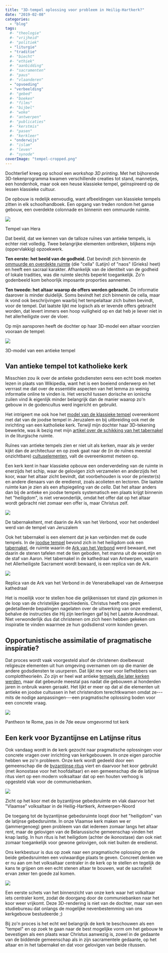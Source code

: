```yaml
---
title: "3D-tempel oplossing voor probleem in Heilig-Hartkerk?"
date: "2019-02-08"
categories: 
  - "blog"
tags:
  #- "theologie"
  #- "vrijheid"
  #- "politiek"
  - "liturgie"
  - "traditie"
  #- "biecht"
  #- "ethiek"
  #- "aanbidding"
  #- "sacramenten"
  #- "paus"
  #- "vlaanderen"
  - "opvoeding"
  - "verbeelding"
  #- "gebed"
  #- "boeken"
  #- "films"
  #- "bijbel"
  #- "woke"
  #- "antwerpen"
  #- "publicaties"
  #- "kerstmis"
  #- "pasen"
  #- "kerkleer"
  - "onderwijs"
  #- "islam"
  #- "leven"
  #- "synode"
coverImage: "tempel-cropped.png"
---
```


Dochterlief kreeg op school een _workshop 3D printing_. Met het bijhorende 3D-tekenprogramma kwamen verschillende creaties tot stand, mannetjes, een hondenhok, maar ook een heuse klassieke tempel, geïnspireerd op de lessen klassieke cultuur.  

De opbouw is redelijk eenvoudig, want afbeeldingen van klassieke tempels zitten in elk schoolhandboek. Een opgang van treden rondom het ganse gebouw, een overdekte colonnade en binnenin een ommuurde ruimte.  

![](images/temple-of-hera-700x467.jpg)

Tempel van Hera

Dat beeld, dat we kennen van de talloze ruïnes van antieke tempels, is echter niet volledig. Twee belangrijke elementen ontbreken, blijkens mijn (oppervlakkig) opzoekwerk.  

**Ten eerste: het beeld van de godheid.** Dat bevindt zich binnenin de [ommuurde en overdekte ruimte](https://en.wikipedia.org/wiki/Cella) (die "cella" (Latijn) of "naos" (Grieks) heet) en heeft een sacraal karakter. Afhankelijk van de identiteit van de godheid of lokale tradities, was die ruimte slechts beperkt toegankelijk. Zo'n godenbeeld kom behoorlijk imposante proporties aannemen.  

**Ten tweede: het altaar waarop de offers werden gebracht.** De informatie daarover is minder duidelijk. Soms bevindt het zich binnenin de cella, maar ik vond ook beschrijvingen waarbij het tempelaltaar zich buiten bevindt, voor de tempel. Dat laatste lijkt me logisch als er levende offers gebracht worden, dat levert immers een hoop vuiligheid op en dat heb je liever niet in het allerheiligste over de vloer.  

Op mijn aansporen heeft de dochter op haar 3D-model een altaar voorzien vooraan de tempel:

![](images/image-1-700x394.png)

3D-model van een antieke tempel

## Van antieke tempel tot katholieke kerk  

Misschien zou ik over de antieke godsdiensten eens een echt boek moeten lezen in plaats van Wikipedia, want het is een boeiend onderwerp en het verrrast me dat over de essentiële aspecten van het lemma zo weinig informatie online te vinden is. Het verschil tussen dorische en ionische zuilen vind ik eigenlijk minder belangrijk dan de manier waarop zo'n gebouw in de godencultus werd ingericht en gebruikt.  

Het intrigeert me ook hoe het [model van de klassieke tempel](https://www.ancient.eu/temple/) overeenkomt met dat van de joodse tempel in Jeruzalem en bij uitbreiding ook met de inrichting van een katholieke kerk. Terwijl mijn dochter haar 3D-tekening bewerkte, was ik bezig met mijn [artikel over de schikking van het tabernakel](/blog/__trashed/) in de liturgische ruimte.  

Ruïnes van antieke tempels zien er niet uit als kerken, maar als je verder kijkt dan de architectuur en op zoek gaat naar de (in de ruïnes meestal onzichtbare) [cultuselementen](https://nl.wikipedia.org/wiki/Grieks_heiligdom), valt de overeenkomst meteen op.  

Een kerk kent in haar klassieke opbouw een onderverdeling van de ruimte in enerzijds het schip, waar de gelovigen zich verzamelen en anderzijds het koor, waar het altaar zicht bevindt, dat voorbehouden is voor de priester(s) en andere dienaars van de eredienst, zoals acolieten en lectoren. Die laatste ruimte kan je zien als een afspiegeling van de _cella_. Dat het altaar anders dan bij de antieke en joodse tempels systematisch een plaats krijgt binnenin het "heiligdom", is niet verwonderlijk, omdat het offer dat op het altaar wordt gebracht niet zomaar een offer is, maar Christus zelf.  

![](images/tabernakeltent-700x466.jpg)

De tabernakeltent, met daarin de Ark van het Verbond, voor het onderdeel werd van de tempel van Jeruzalem

Ook het tabernakel is een element dat je kan verbinden met de oude tempels. In de [joodse tempel](https://nl.wikipedia.org/wiki/Joodse_tempel) bevond zich in het heiligdom ook een [tabernakel](https://nl.wikipedia.org/wiki/Tabernakel_(tent)), de ruimte waarin de [Ark van het Verbond](https://nl.wikipedia.org/wiki/Ark_van_het_Verbond) werd bewaard, met daarin de stenen tafelen met de tien geboden, het manna uit de woestijn en de staf van Aaron. Het tabernakel in de kathedraal van Antwerpen, waarin het Allerheiligste Sacrament wordt bewaard, is een replica van de Ark.  

![](images/venerabelkapel-tabernakel-cropped.jpg)

Replica van de Ark van het Verbond in de Venerabelkapel van de Antwerpse kathedraal

Het is moeilijk voor te stellen hoe die gelijkenissen tot stand zijn gekomen in de loop van de christelijke geschiedenis. Christus heeft ons geen gedetailleerde bepalingen nagelaten over de uitwerking van onze eredienst, behalve de instructies die Hij zijn leerlingen gaf bij het Laatste Avondmaal. Niet verwonderlijk dus dat christenen om zich heen hebben gekeken om inspiratie te vinden waarmee ze hun godsdienst vorm konden geven.  

## Opportunistische assimilatie of pragmatische inspiratie?  

Dat proces wordt vaak voorgesteld alsof de christenen doelbewust religieuze elementen uit hun omgeving overnamen om op die manier de andere godsdiensten te usurperen. Dat lijkt me voer voor liefhebbers van complottheorieën. Zo zijn er heel wat antieke [tempels die later kerken werden](https://en.wikipedia.org/wiki/Christianized_sites), maar dat gebeurde meestal pas nadat die gebouwen al honderden jaren in onbruik waren geraakt. Het lijkt er meer op dat al die elementen uit antieke en joodse cultussen in het christendom terechtkwamen omdat ze---mits de nodige aanpassingen---een pragmatische oplossing boden voor een concrete vraag.  

![](images/Einblick_Panorama_Pantheon_Rom-700x292.jpg)

Pantheon te Rome, pas in de 7de eeuw omgevormd tot kerk

## Een kerk voor Byzantijnse en Latijnse ritus  

Ook vandaag wordt in de kerk gezocht naar pragmatische oplossingen voor concrete vragen over inrichting van kerkgebouwen. In onze eigen parochie hebben we zo'n probleem. Onze kerk wordt gedeeld door een gemeenschap die de [byzantijnse ritus](https://www.kerknet.be/parochie-heilig-hart-van-jezus-antwerpen/informatie/belarussische-grieks-katholieke-gemeenschap) viert en daarvoor het koor gebruikt (met ikonostase voor het hoofdaltaar) en een gemeenschap die de latijnse ritus viert op een modern volksaltaar dat op een houten verhoog is opgesteld vlak voor de communiebanken.  

![](images/binnenzicht-vanop-doksaal.jpg)

Zicht op het koor met de byzantijnse gebedsruimte en vlak daarvoor het "Vlaamse" volksaltaar in de Heilig-Hartkerk, Antwerpen-Noord

De toegang tot de byzantijnse gebedsruimte loopt door het "heiligdom" van de latijnse gebedsruimte. In onze Vlaamse kerk maken we er (jammergenoeg) geen probleem van dat iedereen zomaar langs het altaar rent, maar de gelovigen van de Belarussische gemeenschap vinden het knap lastig. In hun ritus is het heiligdom (achter de ikonostase) dan ook niet zomaar toegankelijk voor gewone gelovigen, ook niet buiten de eredienst.  

Ons kerkbestuur is dus op zoek naar een pragmatische oplossing om de beide gebedsruimten een volwaardige plaats te geven. Concreet denken we er nu aan om het volksaltaar centraler in de kerk op te stellen en tegelijk de kans te grijpen om een echt stenen altaar te bouwen, wat de sacraliteit ervan zeker ten goede zal komen.

![](images/nieuw-volksaltaar-3d-700x515.png)

Een eerste schets van het binnenzicht van onze kerk waar het volkaltaar iets centraler komt, zodat de doorgang door de communiebanken naar het koor weer vrijkomt. Deze 3D-rendering is niet van de dochter, maar van een studiebureau dat onlangs de mogelijke nevenbestemming van ons kerkgebouw bestudeerde ;)

Bij zo'n proces is het echt wel belangrijk de kerk te beschouwen als een "tempel" en op zoek te gaan naar de best mogelijke vorm om het gebouw te bevestigen als een plaats waar Christus aanwezig is, zowel in de gedaante van de biddende gemeenschap als in zijn sacramentele gedaante, op het altaar en in het tabernakel en dat voor gelovigen van beide ritussen.
